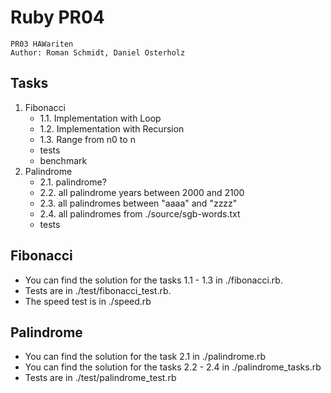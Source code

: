 # Ruby PR04

```
PR03 HAWariten
Author: Roman Schmidt, Daniel Osterholz
```

## Tasks

1. Fibonacci
    - 1.1. Implementation with Loop 
    - 1.2. Implementation with Recursion
    - 1.3. Range from n0 to n
    - tests
    - benchmark
2. Palindrome
    - 2.1. palindrome?
    - 2.2. all palindrome years between 2000 and 2100
    - 2.3. all palindromes between "aaaa" and "zzzz"
    - 2.4. all palindromes from ./source/sgb-words.txt
    - tests
    
## Fibonacci

- You can find the solution for the tasks 1.1 - 1.3 in ./fibonacci.rb.
- Tests are in ./test/fibonacci_test.rb.
- The speed test is in ./speed.rb

## Palindrome

- You can find the solution for the task 2.1 in ./palindrome.rb
- You can find the solution for the tasks 2.2 - 2.4 in ./palindrome_tasks.rb
- Tests are in ./test/palindrome_test.rb